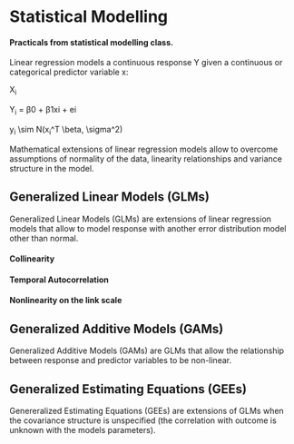 # Statistical Modelling

#### Practicals from statistical modelling class.

Linear regression models a continuous response Y given a continuous or categorical predictor variable x:

X<sub>i</sub>

Y<sub>i</sub> = β0 + β1xi + ei 


y<sub>i</sub> \sim N(x<sub>i</sub>^T \beta, \sigma^2) 


Mathematical extensions of linear regression models allow to overcome assumptions of normality of the data, linearity relationships and variance structure in the model.


## Generalized Linear Models (GLMs)

Generalized Linear Models (GLMs) are extensions of linear regression models that allow to model response with another error distribution model other than normal.

#### Collinearity

#### Temporal Autocorrelation

#### Nonlinearity on the link scale 



## Generalized Additive Models (GAMs)

Generalized Additive Models (GAMs) are GLMs that allow the relationship between response and predictor variables to be non-linear.

## Generalized Estimating Equations (GEEs)

Genereralized Estimating Equations (GEEs) are extensions of GLMs when the covariance structure is unspecified (the correlation with outcome is unknown with the models parameters). 
